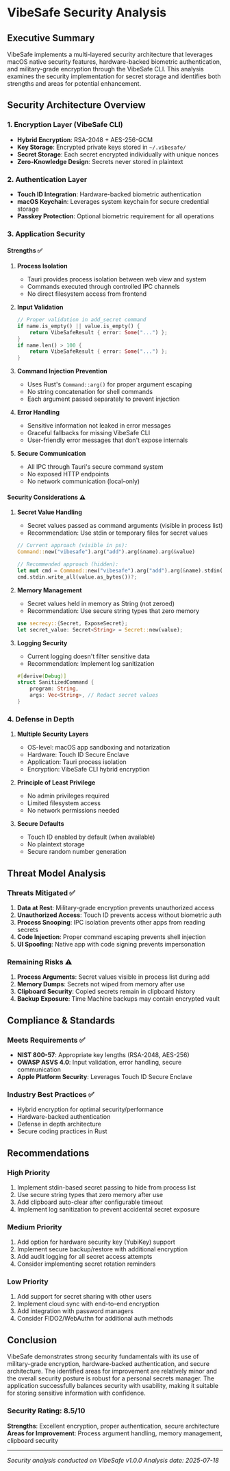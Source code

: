 # VibeSafe Security Analysis

## Executive Summary

VibeSafe implements a multi-layered security architecture that leverages macOS native security features, hardware-backed biometric authentication, and military-grade encryption through the VibeSafe CLI. This analysis examines the security implementation for secret storage and identifies both strengths and areas for potential enhancement.

## Security Architecture Overview

### 1. Encryption Layer (VibeSafe CLI)
- **Hybrid Encryption**: RSA-2048 + AES-256-GCM
- **Key Storage**: Encrypted private keys stored in `~/.vibesafe/`
- **Secret Storage**: Each secret encrypted individually with unique nonces
- **Zero-Knowledge Design**: Secrets never stored in plaintext

### 2. Authentication Layer
- **Touch ID Integration**: Hardware-backed biometric authentication
- **macOS Keychain**: Leverages system keychain for secure credential storage
- **Passkey Protection**: Optional biometric requirement for all operations

### 3. Application Security

#### Strengths ✅

1. **Process Isolation**
   - Tauri provides process isolation between web view and system
   - Commands executed through controlled IPC channels
   - No direct filesystem access from frontend

2. **Input Validation**
   ```rust
   // Proper validation in add_secret command
   if name.is_empty() || value.is_empty() {
       return VibeSafeResult { error: Some("...") };
   }
   if name.len() > 100 {
       return VibeSafeResult { error: Some("...") };
   }
   ```

3. **Command Injection Prevention**
   - Uses Rust's `Command::arg()` for proper argument escaping
   - No string concatenation for shell commands
   - Each argument passed separately to prevent injection

4. **Error Handling**
   - Sensitive information not leaked in error messages
   - Graceful fallbacks for missing VibeSafe CLI
   - User-friendly error messages that don't expose internals

5. **Secure Communication**
   - All IPC through Tauri's secure command system
   - No exposed HTTP endpoints
   - No network communication (local-only)

#### Security Considerations ⚠️

1. **Secret Value Handling**
   - Secret values passed as command arguments (visible in process list)
   - Recommendation: Use stdin or temporary files for secret values
   ```rust
   // Current approach (visible in ps):
   Command::new("vibesafe").arg("add").arg(&name).arg(&value)
   
   // Recommended approach (hidden):
   let mut cmd = Command::new("vibesafe").arg("add").arg(&name).stdin(Stdio::piped());
   cmd.stdin.write_all(value.as_bytes())?;
   ```

2. **Memory Management**
   - Secret values held in memory as String (not zeroed)
   - Recommendation: Use secure string types that zero memory
   ```rust
   use secrecy::{Secret, ExposeSecret};
   let secret_value: Secret<String> = Secret::new(value);
   ```

3. **Logging Security**
   - Current logging doesn't filter sensitive data
   - Recommendation: Implement log sanitization
   ```rust
   #[derive(Debug)]
   struct SanitizedCommand {
       program: String,
       args: Vec<String>, // Redact secret values
   }
   ```

### 4. Defense in Depth

1. **Multiple Security Layers**
   - OS-level: macOS app sandboxing and notarization
   - Hardware: Touch ID Secure Enclave
   - Application: Tauri process isolation
   - Encryption: VibeSafe CLI hybrid encryption

2. **Principle of Least Privilege**
   - No admin privileges required
   - Limited filesystem access
   - No network permissions needed

3. **Secure Defaults**
   - Touch ID enabled by default (when available)
   - No plaintext storage
   - Secure random number generation

## Threat Model Analysis

### Threats Mitigated ✅

1. **Data at Rest**: Military-grade encryption prevents unauthorized access
2. **Unauthorized Access**: Touch ID prevents access without biometric auth
3. **Process Snooping**: IPC isolation prevents other apps from reading secrets
4. **Code Injection**: Proper command escaping prevents shell injection
5. **UI Spoofing**: Native app with code signing prevents impersonation

### Remaining Risks ⚠️

1. **Process Arguments**: Secret values visible in process list during add
2. **Memory Dumps**: Secrets not wiped from memory after use
3. **Clipboard Security**: Copied secrets remain in clipboard history
4. **Backup Exposure**: Time Machine backups may contain encrypted vault

## Compliance & Standards

### Meets Requirements ✅
- **NIST 800-57**: Appropriate key lengths (RSA-2048, AES-256)
- **OWASP ASVS 4.0**: Input validation, error handling, secure communication
- **Apple Platform Security**: Leverages Touch ID Secure Enclave

### Industry Best Practices ✅
- Hybrid encryption for optimal security/performance
- Hardware-backed authentication
- Defense in depth architecture
- Secure coding practices in Rust

## Recommendations

### High Priority
1. Implement stdin-based secret passing to hide from process list
2. Use secure string types that zero memory after use
3. Add clipboard auto-clear after configurable timeout
4. Implement log sanitization to prevent accidental secret exposure

### Medium Priority
1. Add option for hardware security key (YubiKey) support
2. Implement secure backup/restore with additional encryption
3. Add audit logging for all secret access attempts
4. Consider implementing secret rotation reminders

### Low Priority
1. Add support for secret sharing with other users
2. Implement cloud sync with end-to-end encryption
3. Add integration with password managers
4. Consider FIDO2/WebAuthn for additional auth methods

## Conclusion

VibeSafe demonstrates strong security fundamentals with its use of military-grade encryption, hardware-backed authentication, and secure architecture. The identified areas for improvement are relatively minor and the overall security posture is robust for a personal secrets manager. The application successfully balances security with usability, making it suitable for storing sensitive information with confidence.

### Security Rating: 8.5/10

**Strengths**: Excellent encryption, proper authentication, secure architecture
**Areas for Improvement**: Process argument handling, memory management, clipboard security

---

*Security analysis conducted on VibeSafe v1.0.0*
*Analysis date: 2025-07-18*